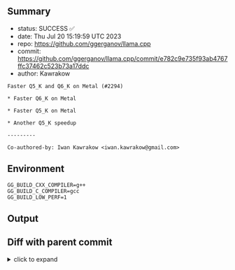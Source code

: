 ## Summary

- status: SUCCESS ✅
- date:   Thu Jul 20 15:19:59 UTC 2023
- repo:   https://github.com/ggerganov/llama.cpp
- commit: https://github.com/ggerganov/llama.cpp/commit/e782c9e735f93ab4767ffc37462c523b73a17ddc
- author: Kawrakow
```
Faster Q5_K and Q6_K on Metal (#2294)

* Faster Q6_K on Metal

* Faster Q5_K on Metal

* Another Q5_K speedup

---------

Co-authored-by: Iwan Kawrakow <iwan.kawrakow@gmail.com>
```

## Environment

```
GG_BUILD_CXX_COMPILER=g++
GG_BUILD_C_COMPILER=gcc
GG_BUILD_LOW_PERF=1
```

## Output

## Diff with parent commit

<details><summary>click to expand</summary>

```diff
--- /home/ggml/results/llama.cpp/78/5829dfe8baf0213f2ff66963d28c62f92d7930/ggml-1-arm64-cpu-low-perf/stdall	2023-07-20 12:18:45.689757123 +0000
+++ /home/ggml/results/llama.cpp/e7/82c9e735f93ab4767ffc37462c523b73a17ddc/ggml-1-arm64-cpu-low-perf/stdall	2023-07-20 15:19:59.200661483 +0000
@@ -1,6 +1,6 @@
 mkdir: cannot create directory ‘/mnt/llama.cpp’: Permission denied
-rm: cannot remove '/home/ggml/results/llama.cpp/78/5829dfe8baf0213f2ff66963d28c62f92d7930/ggml-1-arm64-cpu-low-perf/*.log': No such file or directory
-rm: cannot remove '/home/ggml/results/llama.cpp/78/5829dfe8baf0213f2ff66963d28c62f92d7930/ggml-1-arm64-cpu-low-perf/*.exit': No such file or directory
-rm: cannot remove '/home/ggml/results/llama.cpp/78/5829dfe8baf0213f2ff66963d28c62f92d7930/ggml-1-arm64-cpu-low-perf/*.md': No such file or directory
-0.01user 0.00system 0:00.01elapsed 100%CPU (0avgtext+0avgdata 3328maxresident)k
+rm: cannot remove '/home/ggml/results/llama.cpp/e7/82c9e735f93ab4767ffc37462c523b73a17ddc/ggml-1-arm64-cpu-low-perf/*.log': No such file or directory
+rm: cannot remove '/home/ggml/results/llama.cpp/e7/82c9e735f93ab4767ffc37462c523b73a17ddc/ggml-1-arm64-cpu-low-perf/*.exit': No such file or directory
+rm: cannot remove '/home/ggml/results/llama.cpp/e7/82c9e735f93ab4767ffc37462c523b73a17ddc/ggml-1-arm64-cpu-low-perf/*.md': No such file or directory
+0.00user 0.01system 0:00.01elapsed 100%CPU (0avgtext+0avgdata 3340maxresident)k
 0inputs+8outputs (0major+1382minor)pagefaults 0swaps
```
</details>

